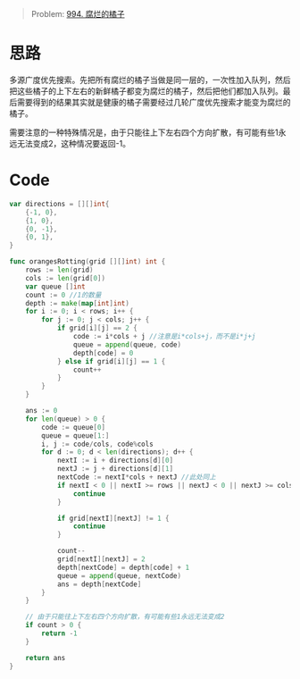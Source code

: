 
> Problem: [994. 腐烂的橘子](https://leetcode.cn/problems/rotting-oranges/description/)


# 思路
多源广度优先搜索。先把所有腐烂的橘子当做是同一层的，一次性加入队列，然后把这些橘子的上下左右的新鲜橘子都变为腐烂的橘子，然后把他们都加入队列。最后需要得到的结果其实就是健康的橘子需要经过几轮广度优先搜索才能变为腐烂的橘子。

需要注意的一种特殊情况是，由于只能往上下左右四个方向扩散，有可能有些1永远无法变成2，这种情况要返回-1。


# Code
```go
var directions = [][]int{
	{-1, 0},
	{1, 0},
	{0, -1},
	{0, 1},
}

func orangesRotting(grid [][]int) int {
	rows := len(grid)
	cols := len(grid[0])
	var queue []int
	count := 0 //1的数量
	depth := make(map[int]int)
	for i := 0; i < rows; i++ {
		for j := 0; j < cols; j++ {
			if grid[i][j] == 2 {
				code := i*cols + j //注意是i*cols+j，而不是i*j+j
				queue = append(queue, code)
				depth[code] = 0
			} else if grid[i][j] == 1 {
				count++
			}
		}
	}

	ans := 0
	for len(queue) > 0 {
		code := queue[0]
		queue = queue[1:]
		i, j := code/cols, code%cols
		for d := 0; d < len(directions); d++ {
			nextI := i + directions[d][0]
			nextJ := j + directions[d][1]
			nextCode := nextI*cols + nextJ //此处同上
			if nextI < 0 || nextI >= rows || nextJ < 0 || nextJ >= cols {
				continue
			}

			if grid[nextI][nextJ] != 1 {
				continue
			}

			count--
			grid[nextI][nextJ] = 2
			depth[nextCode] = depth[code] + 1
			queue = append(queue, nextCode)
			ans = depth[nextCode]
		}
	}

	// 由于只能往上下左右四个方向扩散，有可能有些1永远无法变成2
	if count > 0 {
		return -1
	}

	return ans
}
```
  

